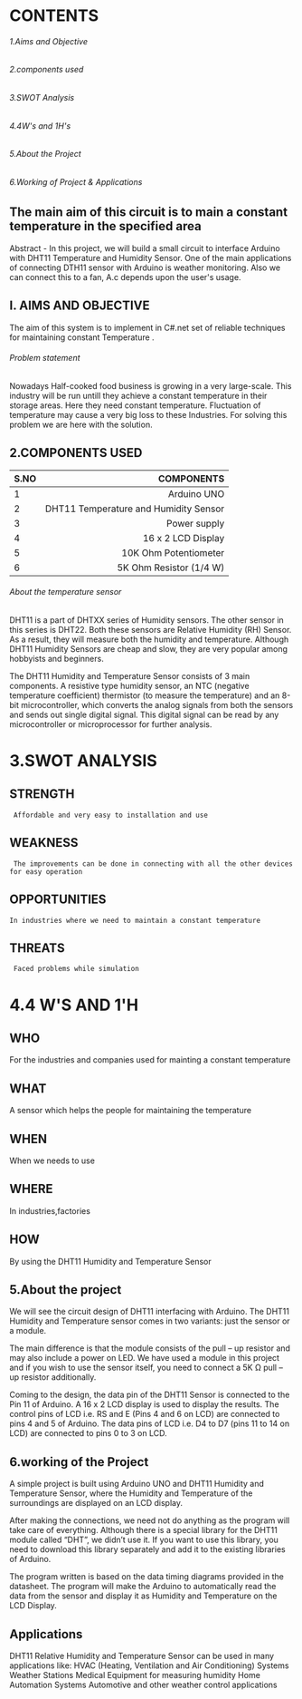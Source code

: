 # CONTENTS
###### 1.Aims and Objective
###### 2.components used
###### 3.SWOT Analysis
###### 4.4W's and 1H's
###### 5.About the Project
###### 6.Working of Project & Applications

## The main aim of this circuit is to main a constant temperature in the specified area

Abstract - In this project, we will build a small circuit to interface Arduino with DHT11 Temperature and Humidity Sensor. One of the main applications of connecting DTH11 sensor with Arduino is weather monitoring.
Also we can connect this to a fan, A.c depends upon the user's usage.

## I. AIMS AND OBJECTIVE
The aim of this system is to implement in C#.net set of reliable techniques for maintaining constant Temperature .

###### Problem statement

Nowadays Half-cooked food business is growing in a very large-scale. This industry will be run untill they achieve a constant temperature in their storage areas.
Here they need constant temperature. Fluctuation of temperature may cause a very big loss to these Industries.
For solving this problem we are here with the solution.

## 2.COMPONENTS USED
|S.NO|  COMPONENTS   |
|:----| ------------:|
|1|Arduino UNO|
|2|DHT11 Temperature and Humidity Sensor|  
|3|Power supply|  
|4|16 x 2 LCD Display|
|5|10K Ohm Potentiometer|  
|6|5K Ohm Resistor (1/4 W)| 

###### About the temperature sensor
DHT11 is a part of DHTXX series of Humidity sensors. The other sensor in this series is DHT22. Both these sensors are Relative Humidity (RH) Sensor. As a result, they will measure both the humidity and temperature. Although DHT11 Humidity Sensors are cheap and slow, they are very popular among hobbyists and beginners.

The DHT11 Humidity and Temperature Sensor consists of 3 main components. A resistive type humidity sensor, an NTC (negative temperature coefficient) thermistor (to measure the temperature) and an 8-bit microcontroller, which converts the analog signals from both the sensors and sends out single digital signal.
This digital signal can be read by any microcontroller or microprocessor for further analysis.

# 3.SWOT ANALYSIS
## STRENGTH
     Affordable and very easy to installation and use
## WEAKNESS
     The improvements can be done in connecting with all the other devices for easy operation
## OPPORTUNITIES
    In industries where we need to maintain a constant temperature
## THREATS
     Faced problems while simulation

# 4.4 W'S AND 1'H
## WHO
   For the industries and companies used for mainting a constant temperature 
## WHAT
   A sensor which helps the people for maintaining the temperature
## WHEN
   When we needs to use
## WHERE
   In industries,factories
## HOW
   By using the DHT11 Humidity and Temperature Sensor

## 5.About the project

We will see the circuit design of DHT11 interfacing with Arduino. The DHT11 Humidity and Temperature sensor comes in two variants: just the sensor or a module.

The main difference is that the module consists of the pull – up resistor and may also include a power on LED. We have used a module in this project and if you wish to use the sensor itself, you need to connect a 5K Ω pull – up resistor additionally.

Coming to the design, the data pin of the DHT11 Sensor is connected to the Pin 11 of Arduino. A 16 x 2 LCD display is used to display the results. The control pins of LCD i.e. RS and E (Pins 4 and 6 on LCD) are connected to pins 4 and 5 of Arduino. The data pins of LCD i.e. D4 to D7 (pins 11 to 14 on LCD) are connected to pins 0 to 3 on LCD.

## 6.working of the Project
A simple project is built using Arduino UNO and DHT11 Humidity and Temperature Sensor, where the Humidity and Temperature of the surroundings are displayed on an LCD display.

After making the connections, we need not do anything as the program will take care of everything. Although there is a special library for the DHT11 module called “DHT”, we didn’t use it. If you want to use this library, you need to download this library separately and add it to the existing libraries of Arduino.

The program written is based on the data timing diagrams provided in the datasheet. The program will make the Arduino to automatically read the data from the sensor and display it as Humidity and Temperature on the LCD Display. 
## Applications
DHT11 Relative Humidity and Temperature Sensor can be used in many applications like:
HVAC (Heating, Ventilation and Air Conditioning) Systems
Weather Stations
Medical Equipment for measuring humidity
Home Automation Systems
Automotive and other weather control applications 